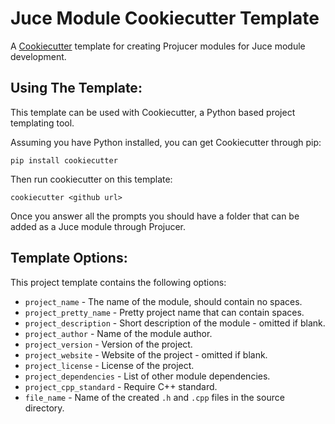 # Juce Module Cookiecutter Template

A [Cookiecutter](https://cookiecutter.readthedocs.io/en/latest/index.html) template for creating Projucer modules for Juce module development.

## Using The Template:

This template can be used with Cookiecutter, a Python based project templating tool.

Assuming you have Python installed, you can get Cookiecutter through pip:

    pip install cookiecutter

Then run cookiecutter on this template:

    cookiecutter <github url>

Once you answer all the prompts you should have a folder that can be added as a Juce module through Projucer.

## Template Options:

This project template contains the following options:

* `project_name` - The name of the module, should contain no spaces.
* `project_pretty_name` - Pretty project name that can contain spaces.
* `project_description` - Short description of the module - omitted if blank.
* `project_author` - Name of the module author.
* `project_version` - Version of the project.
* `project_website` - Website of the project - omitted if blank.
* `project_license` - License of the project.
* `project_dependencies` - List of other module dependencies.
* `project_cpp_standard` - Require C++ standard.
* `file_name` - Name of the created `.h` and `.cpp` files in the source directory.